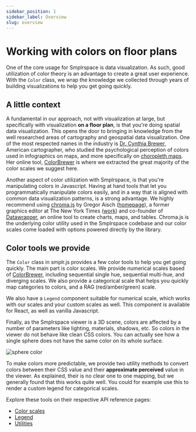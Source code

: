 ```yaml
---
sidebar_position: 1
sidebar_label: Overview
slug: overview
---
```


# Working with colors on floor plans

One of the core usage for Smplrspace is data visualization. As such, good utilization of color theory is an advantage to create a great user experience. With the `Color` class, we wrap the knowledge we collected through years of building visualizations to help you get going quickly.

## A little context

A fundamental in our approach, not with visualization at large, but specifically with visualization **on a floor plan**, is that you're doing spatial data visualization. This opens the door to bringing in knowledge from the well researched areas of cartography and geospatial data visualization. One of the most respected names in the industry is [Dr. Cynthia Brewer](https://en.wikipedia.org/wiki/Cynthia_Brewer), American cartographer, who studied the psychological perception of colors used in infographics on maps, and more specifically on [choropleth maps](https://en.wikipedia.org/wiki/Choropleth_map). Her online tool, [ColorBrewer](https://colorbrewer2.org) is where we extracted the great majority of the color scales we suggest here.

Another aspect of color utilization with Smplrspace, is that you're manipulating colors in Javascript. Having at hand tools that let you programmatically manipulate colors easily, and in a way that is aligned with common data visualization patterns, is a strong advantage. We highly recommend using [chroma.js](https://gka.github.io/chroma.js/) by Gregor Aisch ([homepage](https://driven-by-data.net/)), a former graphics editor at The New York Times ([work](https://www.nytimes.com/by/gregor-aisch)) and co-founder of [Datawrapper](https://www.datawrapper.de/), an online tool to create charts, maps, and tables. Chroma.js is the underlying color utility used in the Smplrspace codebase and our color scales come loaded with options powered directly by the library.

## Color tools we provide

The `Color` class in smplr.js provides a few color tools to help you get going quickly. The main part is color scales. We provide numerical scales based of [ColorBrewer](https://colorbrewer2.org), including sequential single hue, sequential multi-hue, and diverging scales. We also provide a categorical scale that helps you quickly map categories to colors, and a RAG (red/amber/green) scale.

We also have a `Legend` component suitable for numerical scale, which works with our scales and your custom scales as well. This component is available for React, as well as vanilla Javascript.

Finally, as the Smplrspace viewer is a 3D scene, colors are affected by a number of parameters like lighting, materials, shadows, etc. So colors in the viewer do not behave like clean CSS colors. You can actually see how a single sphere does not have the same color on its whole surface.

![sphere color](/img/api-reference/sphere-color.png)

To make colors more predictable, we provide two utility methods to convert colors between their CSS value and their **approximate perceived** value in the viewer. As explained, their is no clear one to one mapping, but we generally found that this works quite well. You could for example use this to render a custom legend for categorical scales.

Explore these tools on their respective API reference pages:

- [Color scales](./scales)
- [Legend](./legend)
- [Utilities](./utils)
